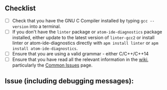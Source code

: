 ## Checklist
* [ ] Check that you have the GNU C Compiler installed by typing ```gcc --version``` into a terminal.
* [ ] If you don't have the ```linter``` package or ```atom-ide-diagnostics``` package installed, either update to the latest version of ```linter-gcc2``` or install linter or atom-ide-diagnostics directly with ```apm install linter``` or ```apm install atom-ide-diagnostics```.
* [ ] Ensure that you are using a valid grammar - either C/C++/C++14
* [ ] Ensure that you have read all the relevant information in the [wiki](https://github.com/hebaishi/linter-gcc/wiki), particularly the [Common Issues](https://github.com/hebaishi/linter-gcc/wiki/Common-Issues) page.

## Issue (including debugging messages):

